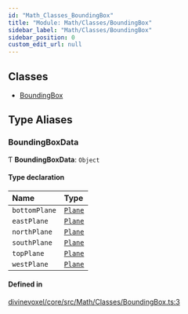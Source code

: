 ```yaml
---
id: "Math_Classes_BoundingBox"
title: "Module: Math/Classes/BoundingBox"
sidebar_label: "Math/Classes/BoundingBox"
sidebar_position: 0
custom_edit_url: null
---
```


## Classes

- [BoundingBox](../classes/Math_Classes_BoundingBox.BoundingBox.md)

## Type Aliases

### BoundingBoxData

Ƭ **BoundingBoxData**: `Object`

#### Type declaration

| Name | Type |
| :------ | :------ |
| `bottomPlane` | [`Plane`](../classes/Math_Classes_Plane.Plane.md) |
| `eastPlane` | [`Plane`](../classes/Math_Classes_Plane.Plane.md) |
| `northPlane` | [`Plane`](../classes/Math_Classes_Plane.Plane.md) |
| `southPlane` | [`Plane`](../classes/Math_Classes_Plane.Plane.md) |
| `topPlane` | [`Plane`](../classes/Math_Classes_Plane.Plane.md) |
| `westPlane` | [`Plane`](../classes/Math_Classes_Plane.Plane.md) |

#### Defined in

[divinevoxel/core/src/Math/Classes/BoundingBox.ts:3](https://github.com/lucasdamianjohnson/DivineVoxelEngine/blob/596fa7391478620ed460dfb4856ff0a763b91c49/divinevoxel/core/src/Math/Classes/BoundingBox.ts#L3)
